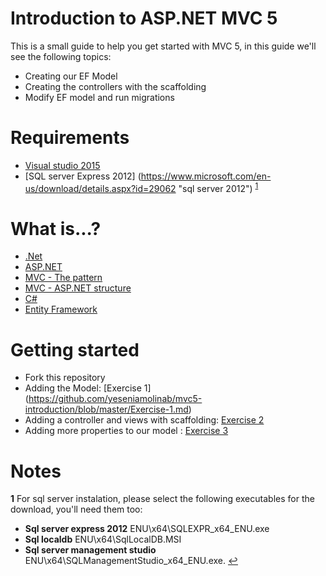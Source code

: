 # Introduction to ASP.NET MVC 5

This is a small guide to help you get started with MVC 5, in this guide we'll see the following topics:

* Creating our EF Model
* Creating the controllers with the scaffolding 
* Modify EF model and run migrations

# Requirements

* [Visual studio 2015](https://www.visualstudio.com/en-us/products/visual-studio-community-vs.aspx "vs community")
* [SQL server Express 2012] (https://www.microsoft.com/en-us/download/details.aspx?id=29062 "sql server 2012") <sup id="sqlnote">[1](#f1)</sup>

# What is...?
* [.Net](https://github.com/yeseniamolinab/mvc5-introduction/blob/master/net.md "vs community")
* [ASP.NET](https://github.com/yeseniamolinab/mvc5-introduction/blob/master/aspnet.md "vs community")
* [MVC - The pattern](https://github.com/yeseniamolinab/mvc5-introduction/blob/master/mvc.md "vs community")
* [MVC - ASP.NET structure](https://github.com/yeseniamolinab/mvc5-introduction/blob/master/mvc-asp.md "mvc - asp structure")
* [C#](https://github.com/yeseniamolinab/mvc5-introduction/blob/master/csharp.md "vs community")
* [Entity Framework](https://github.com/yeseniamolinab/mvc5-introduction/blob/master/entityframework.md "vs community")

# Getting started
* Fork this repository
* Adding the Model: [Exercise 1] (https://github.com/yeseniamolinab/mvc5-introduction/blob/master/Exercise-1.md)
* Adding a controller and views with scaffolding: [Exercise 2](https://github.com/yeseniamolinab/mvc5-introduction/blob/master/Exercise-2.md)
* Adding more properties to our model : [Exercise 3](https://github.com/yeseniamolinab/mvc5-introduction/blob/master/exercise3.md)





# Notes

<b id="f1">1</b> For sql server instalation, please select the following executables for the download, you'll need them too:
* **Sql server express 2012** ENU\x64\SQLEXPR_x64_ENU.exe
* **Sql localdb** ENU\x64\SqlLocalDB.MSI
* **Sql server management studio** ENU\x64\SQLManagementStudio_x64_ENU.exe. [↩](#sqlnote)


